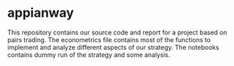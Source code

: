 # appianway

This repository contains our source code and report for a project based on pairs trading. The econometrics file contains most of the functions to implement and analyze different aspects of our strategy. The notebooks contains dummy run of the strategy and some analysis.

